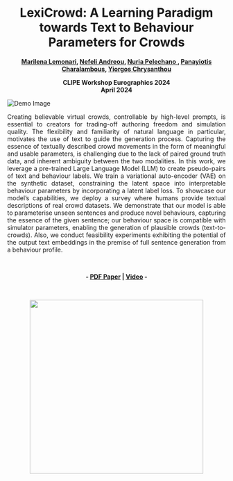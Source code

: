 <div align="center">
<h1>LexiCrowd: A Learning Paradigm towards Text to Behaviour Parameters for Crowds</h1>
<strong><a href="https://marilenalemonari.github.io/" target="_blank">Marilena Lemonari</a>, <a href="https://nefeliandreou.github.io/" target="_blank">Nefeli Andreou</a>, <a href="https://www.cs.upc.edu/~npelechano/" target="_blank">Nuria Pelechano </a>, <a href="https://totis77.github.io/" target="_blank">Panayiotis Charalambous</a>, <a href="http://www.cs.ucy.ac.cy/~yiorgos/" target="_blank">Yiorgos Chrysanthou</a>

CLIPE Workshop Eurographics 2024</br>
April 2024</strong>
</div>

![Demo Image]()

<p align="justify">
Creating believable virtual crowds, controllable by high-level prompts, is essential to creators for trading-off authoring freedom and simulation quality. The flexibility and familiarity of natural language in particular, motivates the use of text to guide the generation process. Capturing the essence of textually described crowd movements in the form of meaningful and usable parameters, is challenging due to the lack of paired ground truth data, and inherent ambiguity between the two modalities. In this work, we leverage a pre-trained Large Language Model (LLM) to create pseudo-pairs of text and behaviour labels. We train a variational auto-encoder (VAE) on the synthetic dataset, constraining the latent space into interpretable behaviour parameters by incorporating a latent label loss. To showcase our model’s capabilities, we deploy a survey where humans provide textual descriptions of real crowd datasets. We demonstrate that our model is able to parameterise unseen sentences
and produce novel behaviours, capturing the essence of the given sentence; our behaviour space is compatible with simulator parameters, enabling the generation of plausible crowds (text-to-crowds). Also, we conduct feasibility experiments exhibiting the potential of the output text embeddings in the premise of full sentence generation from a behaviour profile.
</p>

<br>

<p align="center"><strong>
	- <a href="" target="_blank">PDF Paper</a> | <a href="https://youtu.be/xSbMqwq0Mp8" target="_blank">Video</a> -
</strong>
</p>

<br>

<p align="center" dir="auto">
	<a href="https://youtu.be/xSbMqwq0Mp8" rel="nofollow">
		<img align="center" width="400px" src=""/>
	</a>
</p>
